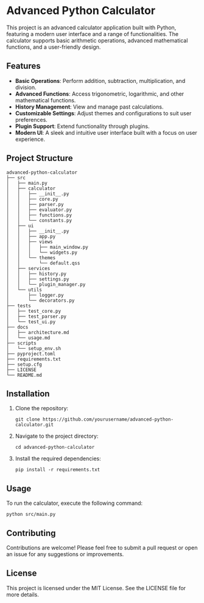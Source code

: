 # Advanced Python Calculator

This project is an advanced calculator application built with Python, featuring a modern user interface and a range of functionalities. The calculator supports basic arithmetic operations, advanced mathematical functions, and a user-friendly design.

## Features

- **Basic Operations**: Perform addition, subtraction, multiplication, and division.
- **Advanced Functions**: Access trigonometric, logarithmic, and other mathematical functions.
- **History Management**: View and manage past calculations.
- **Customizable Settings**: Adjust themes and configurations to suit user preferences.
- **Plugin Support**: Extend functionality through plugins.
- **Modern UI**: A sleek and intuitive user interface built with a focus on user experience.

## Project Structure

```
advanced-python-calculator
├── src
│   ├── main.py
│   ├── calculator
│   │   ├── __init__.py
│   │   ├── core.py
│   │   ├── parser.py
│   │   ├── evaluator.py
│   │   ├── functions.py
│   │   └── constants.py
│   ├── ui
│   │   ├── __init__.py
│   │   ├── app.py
│   │   ├── views
│   │   │   ├── main_window.py
│   │   │   └── widgets.py
│   │   └── themes
│   │       └── default.qss
│   ├── services
│   │   ├── history.py
│   │   ├── settings.py
│   │   └── plugin_manager.py
│   └── utils
│       ├── logger.py
│       └── decorators.py
├── tests
│   ├── test_core.py
│   ├── test_parser.py
│   └── test_ui.py
├── docs
│   ├── architecture.md
│   └── usage.md
├── scripts
│   └── setup_env.sh
├── pyproject.toml
├── requirements.txt
├── setup.cfg
├── LICENSE
└── README.md
```

## Installation

1. Clone the repository:
   ```
   git clone https://github.com/yourusername/advanced-python-calculator.git
   ```
2. Navigate to the project directory:
   ```
   cd advanced-python-calculator
   ```
3. Install the required dependencies:
   ```
   pip install -r requirements.txt
   ```

## Usage

To run the calculator, execute the following command:
```
python src/main.py
```

## Contributing

Contributions are welcome! Please feel free to submit a pull request or open an issue for any suggestions or improvements.

## License

This project is licensed under the MIT License. See the LICENSE file for more details.